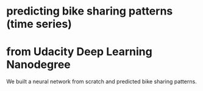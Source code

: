 # predicting bike sharing patterns (time series)

# from Udacity Deep Learning Nanodegree

We built a neural network from scratch and predicted bike sharing patterns.
